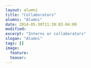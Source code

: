 ```yaml
---
layout: alumni
title: "Collaborators"
alumni: "Alumni"
date: 2014-05-30T11:39:03-04:00
modified:
excerpt: "Interns or collaborators"
slogan: "Alumni"
tags: []
image:
  feature:
  teaser:
---
```


 